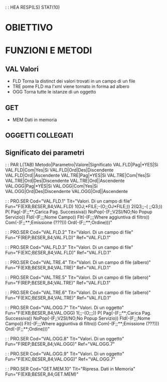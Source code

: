  :  : HEA RESP(LS) STAT(10)
# OBIETTIVO

# FUNZIONI E METODI

## VAL Valori

- FLD Torna la distinct dei valori trovati in un campo di un file
- TRE pome FLD ma l'xml viene tornato in forma ad albero
- OGG Torna tutte le istanze di un oggetto

## GET

- MEM Dati in memoria

## OGGETTI COLLEGATI

## Significato dei parametri
 :  : PAR L(TAB)
Metodo|Parametro|Valore|Significato
VAL.FLD|Pag|\*YES|Si
VAL.FLD|Com|Yes|Si
VAL.FLD|Ord|Des|Discendente
VAL.FLD|Ord||Ascendente
VAL.TRE|Pag|\*YES|Si
VAL.TRE|Com|Yes|Si
VAL.TRE|Ord|Des|Discendente
VAL.TRE|Ord||Ascendente
VAL.OGG|Pag|\*YES|Si
VAL.OGG|Com|Yes|Si
VAL.OGG|Ord|Des|Discendente
VAL.OGG|Ord||Ascendente


 :  : PRO.SER Cod="VAL.FLD.1" Tit="Valori. Di un campo di file" Fun="F(EXB;B£SER_84;VAL.FLD) 1(OJ;\*FILE;-(O;;OJ\*FILE;)) 2(Q3;;-( ;;Q3;)) P( Pag(-(F;;\*\*;Carica Pag. Successiva)) NoPop(-(F;;V2SI/NO;No Popup Servizio)) Fld(-(F;;;Nome Campo)) Flt(-(F;;;Where aggiuntiva di filtro)) Com(-(F;;\*\*;Emissione (???))) Ord(-(F;;\*\*;Ordine)))"

 :  : PRO.SER Cod="VAL.FLD.2" Tit="Valori. Di un campo di file" Fun="F(REP;B£SER_84;VAL.FLD)" Ref="VAL.FLD.1"

 :  : PRO.SER Cod="VAL.FLD.3" Tit="Valori. Di un campo di file" Fun="F(EXC;B£SER_84;VAL.FLD)" Ref="VAL.FLD.1"

 :  : PRO.SER Cod="VAL.TRE.4" Tit="Valori. Di un campo di file (albero)" Fun="F(EXB;B£SER_84;VAL.TRE)" Ref="VAL.FLD.1"

 :  : PRO.SER Cod="VAL.TRE.5" Tit="Valori. Di un campo di file (albero)" Fun="F(REP;B£SER_84;VAL.TRE)" Ref="VAL.FLD.1"

 :  : PRO.SER Cod="VAL.TRE.6" Tit="Valori. Di un campo di file (albero)" Fun="F(EXC;B£SER_84;VAL.TRE)" Ref="VAL.FLD.1"

 :  : PRO.SER Cod="VAL.OGG.7" Tit="Valori. Di un oggetto" Fun="F(EXB;B£SER_84;VAL.OGG) 1(;;-(O;;;)) P( Pag(-(F;;\*\*;Carica Pag. Successiva)) NoPop(-(F;;V2SI/NO;No Popup Servizio)) Fld(-(F;;;Nome Campo)) Flt(-(F;;;Where aggiuntiva di filtro)) Com(-(F;;\*\*;Emissione (???))) Ord(-(F;;\*\*;Ordine)))"

 :  : PRO.SER Cod="VAL.OGG.8" Tit="Valori. Di un oggetto" Fun="F(REP;B£SER_84;VAL.OGG)" Ref="VAL.OGG.7"

 :  : PRO.SER Cod="VAL.OGG.9" Tit="Valori. Di un oggetto" Fun="F(EXC;B£SER_84;VAL.OGG)" Ref="VAL.OGG.7"

 :  : PRO.SER Cod="GET.MEM.10" Tit="Ripresa. Dati in Memoria" Fun="F(EXB;B£SER_84;GET.MEM)"

